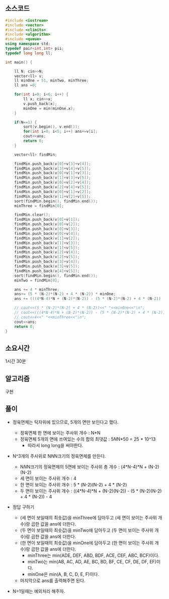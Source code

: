 ## 소스코드
```cpp
#include <iostream>
#include <vector>
#include <climits>
#include <algorithm>
#include <queue>
using namespace std;
typedef pair<int,int> pii;
typedef long long ll;

int main() {

    ll N; cin>>N;
    vector<ll> v;
    ll minOne = 51, minTwo, minThree;
    ll ans =0;

    for(int i=0; i<6; i++) {
        ll x; cin>>x;
        v.push_back(x);
        minOne = min(minOne,x);
    }

    if(N==1) {
        sort(v.begin(), v.end());
        for(int i=0; i<5; i++) ans+=v[i];
        cout<<ans;
        return 0;
    }

    vector<ll> findMin;

    findMin.push_back(v[0]+v[3]+v[4]);
    findMin.push_back(v[3]+v[4]+v[5]);
    findMin.push_back(v[0]+v[1]+v[3]);
    findMin.push_back(v[1]+v[3]+v[5]);
    findMin.push_back(v[0]+v[2]+v[4]);
    findMin.push_back(v[2]+v[4]+v[5]);
    findMin.push_back(v[0]+v[1]+v[2]);
    findMin.push_back(v[1]+v[2]+v[5]);
    sort(findMin.begin(), findMin.end());
    minThree = findMin[0];

    findMin.clear();
    findMin.push_back(v[0]+v[1]);
    findMin.push_back(v[0]+v[2]);
    findMin.push_back(v[0]+v[3]);
    findMin.push_back(v[0]+v[4]);
    findMin.push_back(v[1]+v[2]);
    findMin.push_back(v[1]+v[3]);
    findMin.push_back(v[1]+v[5]);
    findMin.push_back(v[2]+v[4]);
    findMin.push_back(v[2]+v[5]);
    findMin.push_back(v[3]+v[4]);
    findMin.push_back(v[3]+v[5]);
    findMin.push_back(v[4]+v[5]);
    sort(findMin.begin(), findMin.end());
    minTwo = findMin[0];

    ans += 4 * minThree;
    ans+= (5 * (N-2)*(N-2) + 4 * (N-2)) * minOne;
    ans += (((4*N-4)*N + (N-2)*(N-2)) - (5 * (N-2)*(N-2) + 4 * (N-2)) - 4) * minTwo;

    // cout<<(5 * (N-2)*(N-2) + 4 * (N-2))<<" "<<minOne<<"\n";
    // cout<<(((4*N-4)*N + (N-2)*(N-2)) - (5 * (N-2)*(N-2) + 4 * (N-2)) - 4)<<" "<<minTwo<<"\n";
    // cout<<4<<" "<<minThree<<"\n";
    cout<<ans;
    return 0;
}


```


## 소요시간
1시간 30분


## 알고리즘
구현

## 풀이

- 정육면체는 탁자위에 있으므로, 5개의 면만 보인다고 했다.
    - 정육면체 한 면에 보이는 주사위 개수 : N*N
    - 정육면체 5개의 면에 쓰여있는 수의 합의 최댓값 : 5*N*N*50 = 25 * 10^13
        - 따라서 long long을 써야한다.

- N^3개의 주사위로 N*N*N크기의 정육면체를 만든다.
    - N*N*N크기의 정육면체의 5면에 보이는 주사위 총 개수 : (4*N-4)*N + (N-2)(N-2)
    - 세 면이 보이는 주사위 개수 : 4 
    - 한 면이 보이는 주사위 개수 : 5 * (N-2)(N-2) + 4 * (N-2)
    - 두 면이 보이는 주사위 개수 : ((4*N-4)*N + (N-2)(N-2)) - (5 * (N-2)(N-2) + 4 * (N-2)) - 4 

- 정답 구하기
    - (세 면이 보일때의 최솟값)을 minThree에 담아두고 (세 면이 보이는 주사위 개수)랑 곱한 값을 ans에 더한다.
    - (두 면이 보일때의 최솟값)을 minTwo에 담아두고 (두 면이 보이는 주사위 개수)랑 곱한 값을 ans에 더한다.
    - (한 면이 보일때의 최솟값)을 minOne에 담아두고 (한 면이 보이는 주사위 개수)랑 곱한 값을 ans에 더한다.
        - minThree는 min(ADE, DEF, ABD, BDF, ACE, CEF, ABC, BCF)이다.
        - minTwo는 min(AB, AC, AD, AE, BC, BD, BF, CE, CF, DE, DF, EF)이다.
        - minOne은 min(A, B, C, D, E, F)이다.
    - 마지막으로 ans를 출력해주면 된다.

- N=1일때는 예외처리 해주자.